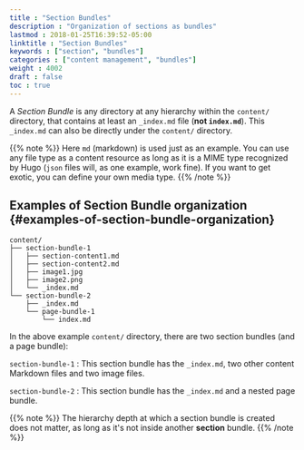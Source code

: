 ```yaml
---
title : "Section Bundles"
description : "Organization of sections as bundles"
lastmod : 2018-01-25T16:39:52-05:00
linktitle : "Section Bundles"
keywords : ["section", "bundles"]
categories : ["content management", "bundles"]
weight : 4002
draft : false
toc : true
---
```


A _Section Bundle_ is any directory at any hierarchy within the
`content/` directory, that contains at least an `_index.md` file (**not
`index.md`**). This `_index.md` can also be directly under the
`content/` directory.

{{% note %}}
Here `md` (markdown) is used just as an example. You can use any file
type as a content resource as long as it is a MIME type recognized by
Hugo (`json` files will, as one example, work fine). If you want to
get exotic, you can define your own media type.
{{% /note %}}


## Examples of Section Bundle organization {#examples-of-section-bundle-organization}

```text
content/
├── section-bundle-1
│   ├── section-content1.md
│   ├── section-content2.md
│   ├── image1.jpg
│   ├── image2.png
│   └── _index.md
└── section-bundle-2
    ├── _index.md
    └── page-bundle-1
        └── index.md
```

In the above example `content/` directory, there are two section
bundles (and a page bundle):

`section-bundle-1`
: This section bundle has the `_index.md`, two
    other content Markdown files and two image files.

`section-bundle-2`
: This section bundle has the `_index.md` and a
    nested page bundle.

{{% note %}}
The hierarchy depth at which a section bundle is created does not matter,
as long as it's not inside another **section** bundle.
{{% /note %}}
